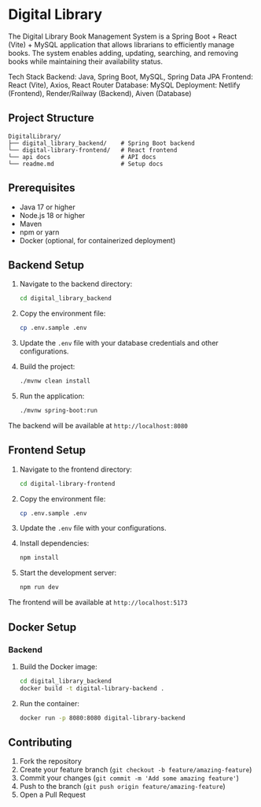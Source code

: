 # Digital Library
The Digital Library Book Management System is a Spring Boot + React (Vite) + MySQL application that allows librarians to efficiently manage books. The system enables adding, updating, searching, and removing books while maintaining their availability status.

Tech Stack
Backend: Java, Spring Boot, MySQL, Spring Data JPA
Frontend: React (Vite), Axios, React Router
Database: MySQL
Deployment: Netlify (Frontend), Render/Railway (Backend), Aiven (Database)

## Project Structure

```
DigitalLibrary/
├── digital_library_backend/    # Spring Boot backend
└── digital-library-frontend/   # React frontend
└── api docs                    # API docs
└── readme.md                   # Setup docs
```

## Prerequisites

- Java 17 or higher
- Node.js 18 or higher
- Maven
- npm or yarn
- Docker (optional, for containerized deployment)

## Backend Setup

1. Navigate to the backend directory:
   ```bash
   cd digital_library_backend
   ```

2. Copy the environment file:
   ```bash
   cp .env.sample .env
   ```

3. Update the `.env` file with your database credentials and other configurations.

4. Build the project:
   ```bash
   ./mvnw clean install
   ```

5. Run the application:
   ```bash
   ./mvnw spring-boot:run
   ```

The backend will be available at `http://localhost:8080`

## Frontend Setup

1. Navigate to the frontend directory:
   ```bash
   cd digital-library-frontend
   ```

2. Copy the environment file:
   ```bash
   cp .env.sample .env
   ```

3. Update the `.env` file with your configurations.

4. Install dependencies:
   ```bash
   npm install
   ```

5. Start the development server:
   ```bash
   npm run dev
   ```

The frontend will be available at `http://localhost:5173`

## Docker Setup

### Backend

1. Build the Docker image:
   ```bash
   cd digital_library_backend
   docker build -t digital-library-backend .
   ```

2. Run the container:
   ```bash
   docker run -p 8080:8080 digital-library-backend
   ```

## Contributing

1. Fork the repository
2. Create your feature branch (`git checkout -b feature/amazing-feature`)
3. Commit your changes (`git commit -m 'Add some amazing feature'`)
4. Push to the branch (`git push origin feature/amazing-feature`)
5. Open a Pull Request
